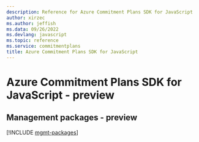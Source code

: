 ```yaml
---
description: Reference for Azure Commitment Plans SDK for JavaScript
author: xirzec
ms.author: jeffish
ms.data: 09/26/2022
ms.devlang: javascript
ms.topic: reference
ms.service: commitmentplans
title: Azure Commitment Plans SDK for JavaScript
---
```

# Azure Commitment Plans SDK for JavaScript - preview

## Management packages - preview
[!INCLUDE [mgmt-packages](commitment-plans-mgmt-index.md)]